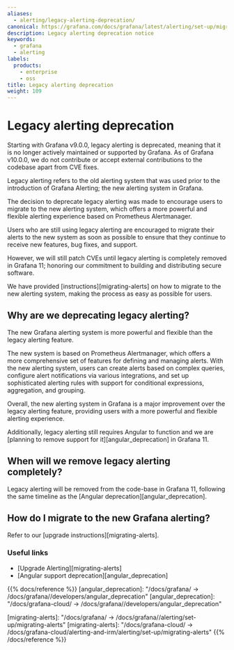 ```yaml
---
aliases:
  - alerting/legacy-alerting-deprecation/
canonical: https://grafana.com/docs/grafana/latest/alerting/set-up/migrating-alerts/legacy-alerting-deprecation/
description: Legacy alerting deprecation notice
keywords:
  - grafana
  - alerting
labels:
  products:
    - enterprise
    - oss
title: Legacy alerting deprecation
weight: 109
---
```


# Legacy alerting deprecation

Starting with Grafana v9.0.0, legacy alerting is deprecated, meaning that it is no longer actively maintained or supported by Grafana. As of Grafana v10.0.0, we do not contribute or accept external contributions to the codebase apart from CVE fixes.

Legacy alerting refers to the old alerting system that was used prior to the introduction of Grafana Alerting; the new alerting system in Grafana.

The decision to deprecate legacy alerting was made to encourage users to migrate to the new alerting system, which offers a more powerful and flexible alerting experience based on Prometheus Alertmanager.

Users who are still using legacy alerting are encouraged to migrate their alerts to the new system as soon as possible to ensure that they continue to receive new features, bug fixes, and support.

However, we will still patch CVEs until legacy alerting is completely removed in Grafana 11; honoring our commitment to building and distributing secure software.

We have provided [instructions][migrating-alerts] on how to migrate to the new alerting system, making the process as easy as possible for users.

## Why are we deprecating legacy alerting?

The new Grafana alerting system is more powerful and flexible than the legacy alerting feature.

The new system is based on Prometheus Alertmanager, which offers a more comprehensive set of features for defining and managing alerts. With the new alerting system, users can create alerts based on complex queries, configure alert notifications via various integrations, and set up sophisticated alerting rules with support for conditional expressions, aggregation, and grouping.

Overall, the new alerting system in Grafana is a major improvement over the legacy alerting feature, providing users with a more powerful and flexible alerting experience.

Additionally, legacy alerting still requires Angular to function and we are [planning to remove support for it][angular_deprecation] in Grafana 11.

## When will we remove legacy alerting completely?

Legacy alerting will be removed from the code-base in Grafana 11, following the same timeline as the [Angular deprecation][angular_deprecation].

## How do I migrate to the new Grafana alerting?

Refer to our [upgrade instructions][migrating-alerts].

### Useful links

- [Upgrade Alerting][migrating-alerts]
- [Angular support deprecation][angular_deprecation]

{{% docs/reference %}}
[angular_deprecation]: "/docs/grafana/ -> /docs/grafana/<GRAFANA VERSION>/developers/angular_deprecation"
[angular_deprecation]: "/docs/grafana-cloud/ -> /docs/grafana/<GRAFANA VERSION>/developers/angular_deprecation"

[migrating-alerts]: "/docs/grafana/ -> /docs/grafana/<GRAFANA VERSION>/alerting/set-up/migrating-alerts"
[migrating-alerts]: "/docs/grafana-cloud/ -> /docs/grafana-cloud/alerting-and-irm/alerting/set-up/migrating-alerts"
{{% /docs/reference %}}
